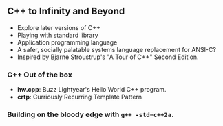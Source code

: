 ## C++ to Infinity and Beyond
* Explore later versions of C++
* Playing with standard library
* Application programming language
* A safer, socially palatable systems language replacement for ANSI-C? 
* Inspired by Bjarne Stroustrup's "A Tour of C++" Second Edition.

### G++ Out of the box
* __hw.cpp__: Buzz Lightyear's Hello World C++ program.
* __crtp__: Curriously Recurring Template Pattern

### Building on the bloody edge with `g++ -std=c++2a`.
